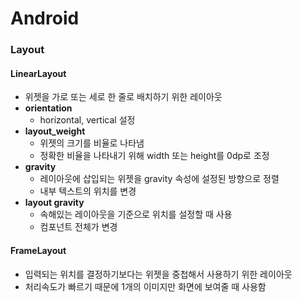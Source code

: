 # Android

### Layout

#### LinearLayout

- 위젯을 가로 또는 세로 한 줄로 배치하기 위한 레이아웃
- **orientation**
  - horizontal, vertical 설정
- **layout_weight**
  - 위젯의 크기를 비율로 나타냄
  - 정확한 비율을 나타내기 위해 width 또는 height를 0dp로 조정
- **gravity**
  - 레이아웃에 삽입되는 위젯을 gravity 속성에 설정된 방향으로 정렬
  - 내부 텍스트의 위치를 변경
- **layout gravity**
  - 속해있는 레이아웃을 기준으로 위치를 설정할 때 사용
  - 컴포넌트 전체가 변경

#### FrameLayout

- 입력되는 위치를 결정하기보다는 위젯을 중첩해서 사용하기 위한 레이아웃
- 처리속도가 빠르기 때문에 1개의 이미지만 화면에 보여줄 때 사용함
